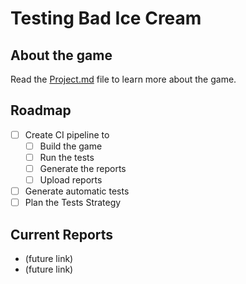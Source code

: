 # Testing Bad Ice Cream

## About the game

Read the [Project.md](docs/Project.md) file to learn more about the game.

## Roadmap

- [ ] Create CI pipeline to
  - [ ] Build the game
  - [ ] Run the tests
  - [ ] Generate the reports
  - [ ] Upload reports
- [ ] Generate automatic tests
- [ ] Plan the Tests Strategy

## Current Reports

- (future link)
- (future link)
